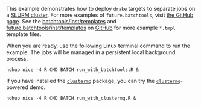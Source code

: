 This example demonstrates how to deploy `drake` targets to
separate jobs on a [SLURM cluster](https://slurm.schedmd.com).
For more examples of `future.batchtools`, visit [the GitHub page](https://github.com/HenrikBengtsson/future.batchtools).
 See the [batchtools/inst/templates](https://github.com/mllg/batchtools/tree/master/inst/templates) and [future.batchtools/inst/templates](https://github.com/HenrikBengtsson/future.batchtools/tree/master/inst/templates) on [GitHub](https://github.com/) for more example `*.tmpl` template files.

When you are ready, use the following Linux terminal command to run the example. The jobs will be managed in a persistent local background process.

```
nohup nice -4 R CMD BATCH run_with_batchtools.R &
```

If you have installed the [`clustermq`](https://github.com/mschubert/clustermq) package, you can try the [`clustermq`](https://github.com/mschubert/clustermq)-powered demo.

```
nohup nice -4 R CMD BATCH run_with_clustermq.R &
```
